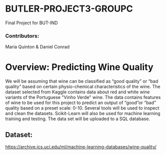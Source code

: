 # BUTLER-PROJECT3-GROUPC
Final Project for BUT-IND 

### Contributors:
Maria Quinton & Daniel Conrad

# Overview: Predicting Wine Quality
We will be assuming that wine can be classified as “good quality” or “bad quality” based on certain physio-chemical characteristics of the wine.
The dataset selected from Kaggle contains data about red and white wine variants of the Portuguese "Vinho Verde" wine. The data contains features of wine to be used for this project to predict an output of “good”or “bad” quality based on a preset scale: 0-10.
Several tools will be used to inspect and clean the datasets. Scikit-Learn will also be used for machine learning training and testing. The data set will be uploaded to a SQL database.

## Dataset:
https://archive.ics.uci.edu/ml/machine-learning-databases/wine-quality/ 
